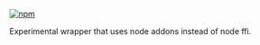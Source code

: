 [![npm](https://img.shields.io/npm/v/tdl-tdlib-addon.svg)](https://www.npmjs.com/package/tdl-tdlib-addon)

Experimental wrapper that uses node addons instead of node ffi.
